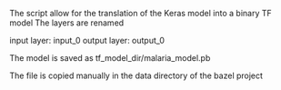 The script allow for the translation of the Keras model into a binary TF model
The layers are renamed

input layer: input_0
output layer: output_0

The model is saved as tf_model_dir/malaria_model.pb 

The file is copied manually in the data directory of the bazel project
